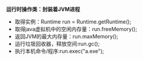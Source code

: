 **运行时操作类：封装着JVM进程**  

* 取得实例：Runtime run = Runtime.getRuntime();
* 取得java虚拟机中的空闲内存量：run.freeMemory();
* 返回JVM的最大内存量：run.maxMemory();
* 运行垃圾回收器，释放空间:run.gc();
* 执行本机命令/程序:run.exec("a.exe");